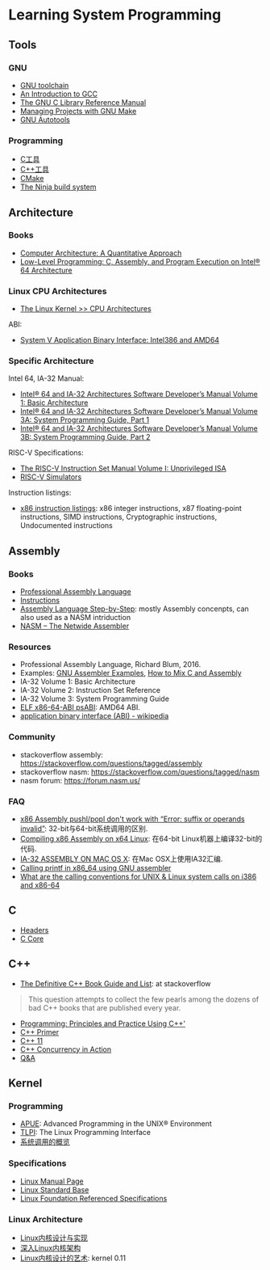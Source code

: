 # Learning System Programming

## Tools

### GNU

- [GNU toolchain](./docs/tools/gnu/gnu-toolchain.md)
- [An Introduction to GCC](./docs/tools/gnu/gcc-intro.md)
- [The GNU C Library Reference Manual](./docs/tools/gnu/gnu-glibc.md)
- [Managing Projects with GNU Make](./docs/tools/gnu/gnu-make.md)
- [GNU Autotools](./docs/tools/gnu/gnu-autotools.md)

### Programming

- [C工具](./docs/tools/programming/c-tool.md)
- [C++工具](./docs/tools/programming/cpp-tool.md)
- [CMake](./docs/tools/programming/cmake/mastering-cmake.md)
- [The Ninja build system](./docs/tools/programming/ninja.md)

## Architecture


### Books

- [Computer Architecture: A Quantitative Approach](./docs/architecture/CAQA.md)
- [Low-Level Programming: C, Assembly, and Program Execution on Intel® 64 Architecture](./docs/architecture/Low-Level-Programming.md)


### Linux CPU Architectures

- [The Linux Kernel >> CPU Architectures](./docs/architecture/linux-cpu-architecture.md)

ABI:

- [System V Application Binary Interface: Intel386 and AMD64](./docs/architecture/ABI.md)


### Specific Architecture

Intel 64, IA-32 Manual:

- [Intel® 64 and IA-32 Architectures Software Developer’s Manual Volume 1: Basic Architecture](./docs/architecture/intel/vol1-basic-architecture.md)
- [Intel® 64 and IA-32 Architectures Software Developer’s Manual Volume 3A: System Programming Guide, Part 1](./docs/architecture/intel/vol3a-system-programming-guide.md)
- [Intel® 64 and IA-32 Architectures Software Developer’s Manual Volume 3B: System Programming Guide, Part 2](./docs/architecture/intel/vol3b-system-programming-guide.md)

RISC-V Specifications:

- [The RISC-V Instruction Set Manual Volume I: Unprivileged ISA](./docs/architecture/risc-v/risc-v-unprivileged-spec.md)
- [RISC-V Simulators](./docs/architecture/risc-v/risc-v-simulators.md)

Instruction listings:

- [x86 instruction listings](https://en.wikipedia.org/wiki/X86_instruction_listings): x86 integer instructions, x87 floating-point instructions, SIMD instructions, Cryptographic instructions, Undocumented instructions


## Assembly

### Books

- [Professional Assembly Language](./docs/assembly/pro-assembly.md)
- [Instructions](./docs/assembly/instructions.md)
- [Assembly Language Step-by-Step](./docs/assembly/assembly-step-by-step.md): mostly Assembly concenpts, can also used as a NASM intriduction
- [NASM – The Netwide Assembler](./docs/assembly/nasm.md)

### Resources

- Professional Assembly Language, Richard Blum, 2016.
- Examples: [GNU Assembler Examples](https://cs.lmu.edu/~ray/notes/gasexamples/), [How to Mix C and Assembly](https://www.devdungeon.com/content/how-mix-c-and-assembly)
- IA-32 Volume 1: Basic Architecture
- IA-32 Volume 2: Instruction Set Reference
- IA-32 Volume 3: System Programming Guide
- [ELF x86-64-ABI psABI](https://github.com/hjl-tools/x86-psABI): AMD64 ABI.
- [application binary interface (ABI) - wikipedia](https://en.wikipedia.org/wiki/Application_binary_interface)

### Community

- stackoverflow assembly: https://stackoverflow.com/questions/tagged/assembly
- stackoverflow nasm: https://stackoverflow.com/questions/tagged/nasm
- nasm forum: https://forum.nasm.us/

### FAQ

- [x86 Assembly pushl/popl don't work with “Error: suffix or operands invalid”](https://stackoverflow.com/questions/5485468/x86-assembly-pushl-popl-dont-work-with-error-suffix-or-operands-invalid): 32-bit与64-bit系统调用的区别.
- [Compiling x86 Assembly on x64 Linux](https://denniskubes.com/2017/01/31/compiling-x86-assembly-on-x64-linux/): 在64-bit Linux机器上编译32-bit的代码.
- [IA-32 ASSEMBLY ON MAC OS X](https://fabiensanglard.net/macosxassembly/index.php): 在Mac OSX上使用IA32汇编.
- [Calling printf in x86_64 using GNU assembler](https://stackoverflow.com/questions/38335212/calling-printf-in-x86-64-using-gnu-assembler)
- [What are the calling conventions for UNIX & Linux system calls on i386 and x86-64](https://stackoverflow.com/questions/2535989/what-are-the-calling-conventions-for-unix-linux-system-calls-on-i386-and-x86-6)


## C

- [Headers](./docs/c/c-headers.md)
- [C Core](./docs/c/c-core.md)

## C++


- [The Definitive C++ Book Guide and List](https://stackoverflow.com/questions/388242/the-definitive-c-book-guide-and-list/388282#388282): at stackoverflow

> This question attempts to collect the few pearls among the dozens of bad C++ books that are published every year.

- [Programming: Principles and Practice Using C++'](./docs/cpp/PPP2/PPP2.md)
- [C++ Primer](./docs/cpp/CP5/CP5.md)
- [C++ 11](./docs/cpp/CXX11-Standard.md)
- [C++ Concurrency in Action](./docs/cpp/cpp_concurrency.md)
- [Q&A](./docs/cpp/QA.md)

## Kernel

### Programming

- [APUE](./docs/kernel/programming/apue.md): Advanced Programming in the UNIX® Environment
- [TLPI](./docs/kernel/programming/tlpi.md): The Linux Programming Interface
- [系统调用的概览](./docs/kernel/programming/syscall.md)

### Specifications

- [Linux Manual Page](./docs/kernel/specification/linux-man.md)
- [Linux Standard Base](./docs/kernel/specification/linux-standard-base.md)
- [Linux Foundation Referenced Specifications](./docs/kernel/specification/linux-ref-spec.md)

### Linux Architecture

- [Linux内核设计与实现](./docs/kernel/linux-arch/kernel-dev/kernel-dev.md)
- [深入Linux内核架构](./docs/kernel/linux-arch/linux-arch.md)
- [Linux内核设计的艺术](./docs/kernel/linux-arch/linux-0.11.md): kernel 0.11
